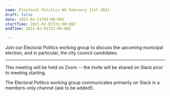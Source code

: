 ```yaml
---
name: Electoral Politics WG February 21st 2021
draft: false
date: 2021-02-21T05:00:00Z
startTime: 2021-02-01T21:00:00Z
endTime: 2021-02-01T22:00:00Z

---
```

Join our Electoral Politics working group to discuss the upcoming municipal election, and in particular, the city council candidates.

***

This meeting will be held on Zoom -- the invite will be shared on Slack prior to meeting starting.

The Electoral Politics working group communicates primarily on Slack in a members-only channel (ask to be added!).